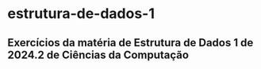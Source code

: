 # estrutura-de-dados-1
## Exercícios da matéria de Estrutura de Dados 1 de 2024.2 de Ciências da Computação
